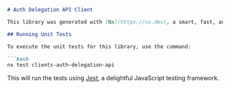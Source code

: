 ```markdown
# Auth Delegation API Client

This library was generated with [Nx](https://nx.dev), a smart, fast, and extensible build system.

## Running Unit Tests

To execute the unit tests for this library, use the command:

```bash
nx test clients-auth-delegation-api
```

This will run the tests using [Jest](https://jestjs.io), a delightful JavaScript testing framework.
```